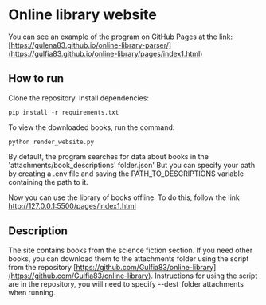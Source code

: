 # Online library website

You can see an example of the program on GitHub Pages at the link: [https://gulena83.github.io/online-library-parser/](https://gulfia83.github.io/online-library/pages/index1.html)

## How to run

Clone the repository. Install dependencies:
```
pip install -r requirements.txt
```
To view the downloaded books, run the command:
```
python render_website.py
```
By default, the program searches for data about books in the 'attachments/book_descriptions' folder.json' But you can specify your path by creating a .env file and saving the PATH_TO_DESCRIPTIONS variable containing the path to it.

Now you can use the library of books offline. To do this, follow the link [http://127.0.0.1:5500/pages/index1.html ](http://127.0.0.1:5500/pages/index1.html )

## Description

The site contains books from the science fiction section.
If you need other books, you can download them to the attachments folder using the script from the repository [https://github.com/Gulfia83/online-library](https://github.com/Gulfia83/online-library). Instructions for using the script are in the repository, you will need to specify --dest_folder attachments when running.